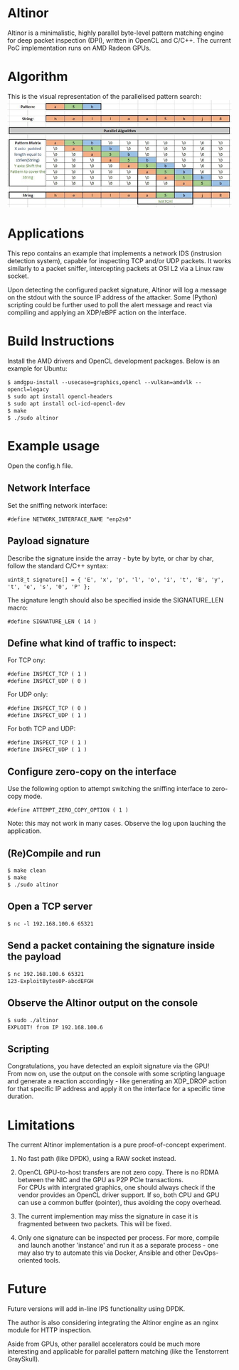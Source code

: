 # Altinor
Altinor is a minimalistic, highly parallel byte-level pattern matching engine for deep packet inspection (DPI), written in OpenCL and C/C++.
The current PoC implementation runs on AMD Radeon GPUs.

# Algorithm
This is the visual representation of the parallelised pattern search:
![Screenshot](https://github.com/vmetodiev/altinor/blob/master/pics/ALGO.JPG)<br />

# Applications
This repo contains an example that implements a network IDS (instrusion detection system), capable for inspecting TCP and/or UDP packets.
It works similarly to a packet sniffer, intercepting packets at OSI L2 via a Linux raw socket.

Upon detecting the configured packet signature, Altinor will log a message on the stdout with the source IP address of the attacker. 
Some (Python) scripting could be further used to poll the alert message and react via compiling and applying an XDP/eBPF action on the interface.

# Build Instructions
Install the AMD drivers and OpenCL development packages. Below is an example for Ubuntu:

```
$ amdgpu-install --usecase=graphics,opencl --vulkan=amdvlk --opencl=legacy
$ sudo apt install opencl-headers
$ sudo apt install ocl-icd-opencl-dev
$ make
$ ./sudo altinor
```
# Example usage
Open the config.h file. 

## Network Interface
Set the sniffing network interface:
```
#define NETWORK_INTERFACE_NAME "enp2s0"
```

## Payload signature
Describe the signature inside the array - byte by byte, or char by char, follow the standard C/C++ syntax:
```
uint8_t signature[] = { 'E', 'x', 'p', 'l', 'o', 'i', 't', 'B', 'y', 't', 'e', 's', '0', 'P' };
```

The signature length should also be specified inside the SIGNATURE_LEN macro:
```
#define SIGNATURE_LEN ( 14 )
```

## Define what kind of traffic to inspect:
For TCP ony:
```
#define INSPECT_TCP ( 1 )
#define INSPECT_UDP ( 0 )
```

For UDP only:
```
#define INSPECT_TCP ( 0 )
#define INSPECT_UDP ( 1 )
```

For both TCP and UDP:
```
#define INSPECT_TCP ( 1 )
#define INSPECT_UDP ( 1 )
```
## Configure zero-copy on the interface
Use the following option to attempt switching the sniffing interface to zero-copy mode.
```
#define ATTEMPT_ZERO_COPY_OPTION ( 1 )
```  

Note: this may not work in many cases. Observe the log upon lauching the application.


## (Re)Compile and run
```
$ make clean
$ make
$ ./sudo altinor
```

## Open a TCP server
```
$ nc -l 192.168.100.6 65321
```

## Send a packet containing the signature inside the payload
```
$ nc 192.168.100.6 65321
123-ExploitBytes0P-abcdEFGH
```

## Observe the Altinor output on the console
```
$ sudo ./altinor  
EXPLOIT! from IP 192.168.100.6 
```

## Scripting
Congratulations, you have detected an exploit signature via the GPU!  
From now on, use the output on the console with some scripting language and generate a reaction accordingly - like generating an XDP_DROP action for that specific IP address
and apply it on the interface for a specific time duration.

# Limitations
The current Altinor implementation is a pure proof-of-concept experiment.

1. No fast path (like DPDK), using a RAW socket instead.  
  
2. OpenCL GPU-to-host transfers are not zero copy. There is no RDMA between the NIC and the GPU as P2P PCIe transactions.  
   For CPUs with intergrated graphics, one should always check if the vendor provides an OpenCL driver support. If so, both CPU and GPU can use a common buffer (pointer), thus avoiding the copy overhead.  
  
3. The current implemention may miss the signature in case it is fragmented between two packets. This will be fixed.
  
4. Only one signature can be inspected per process. For more, compile and launch another 'instance' and run it as a separate process - one may also try to automate this via Docker, Ansible and other DevOps-oriented tools.  
  

# Future
Future versions will add in-line IPS functionality using DPDK. 

The author is also considering integrating the Altinor engine as an nginx module for HTTP inspection.  

Aside from GPUs, other parallel accelerators could be much more interesting and applicable for parallel pattern matching (like the Tenstorrent GraySkull).
